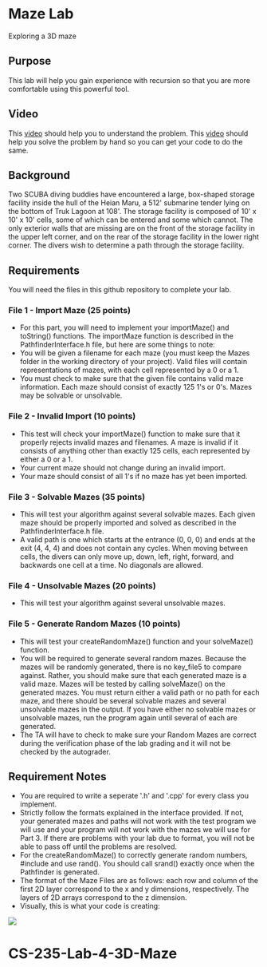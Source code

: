 # Maze Lab
Exploring a 3D maze

## Purpose
This lab will help you gain experience with recursion so that you are more comfortable using this powerful tool.

## Video
This 
[video](https://youtu.be/IzNTe-8Vw14) 
should help you to understand the problem.
This
[video](https://youtu.be/T2o5vfLv9fA) 
should help you solve the problem by hand so you can get your code to do the same.


## Background
Two SCUBA diving buddies have encountered a large, box-shaped storage facility inside the hull of the Heian Maru, a 512' submarine tender lying on the bottom of Truk Lagoon at 108'. The storage facility is composed of 10' x 10' x 10' cells, some of which can be entered and some which cannot. The only exterior walls that are missing are on the front of the storage facility in the upper left corner, and on the rear of the storage facility in the lower right corner. The divers wish to determine a path through the storage facility.

## Requirements
You will need the files in this github repository to complete your lab.

### File 1 - Import Maze (25 points)
* For this part, you will need to implement your importMaze() and toString() functions.  The importMaze function is described in the PathfinderInterface.h file, but here are some things to note:
* You will be given a filename for each maze (you must keep the Mazes folder in the working directory of your project).  Valid files will contain representations of mazes, with each cell represented by a 0 or a 1.
* You must check to make sure that the given file contains valid maze information.  Each maze should consist of exactly 125 1's or 0's.  Mazes may be solvable or unsolvable.

### File 2 - Invalid Import (10 points)
* This test will check your importMaze() function to make sure that it properly rejects invalid mazes and filenames.  A maze is invalid if it consists of anything other than exactly 125 cells, each represented by either a 0 or a 1.
* Your current maze should not change during an invalid import.
* Your maze should consist of all 1's if no maze has yet been imported.

### File 3 - Solvable Mazes (35 points)
* This will test your algorithm against several solvable mazes.  Each given maze should be properly imported and solved as described in the PathfinderInterface.h file.
* A valid path is one which starts at the entrance (0, 0, 0) and ends at the exit (4, 4, 4) and does not contain any cycles. When moving between cells, the divers can only move up, down, left, right, forward, and backwards one cell at a time. No diagonals are allowed.

### File 4 - Unsolvable Mazes (20 points)
* This will test your algorithm against several unsolvable mazes.  

### File 5 - Generate Random Mazes (10 points)
* This will test your createRandomMaze() function and your solveMaze() function.  
* You will be required to generate several random mazes.  Because the mazes will be randomly generated, there is no key_file5 to compare against.  Rather, you should make sure that each generated maze is a valid maze.  Mazes will be tested by calling solveMaze() on the generated mazes.  You must return either a valid path or no path for each maze, and there should be several solvable mazes and several unsolvable mazes in the output.  If you have either no solvable mazes or unsolvable mazes, run the program again until several of each are generated.
* The TA will have to check to make sure your Random Mazes are correct during the verification phase of the lab grading and it will not be checked by the autograder.


## Requirement Notes
* You are required to write a seperate '.h' and '.cpp' for every class you implement.
* Strictly follow the formats explained in the interface provided. If not, your generated mazes and paths will not work with the test program we will use and your program will not work with the mazes we will use for Part 3. If there are problems with your lab due to format, you will not be able to pass off until the problems are resolved.
* For the createRandomMaze() to correctly generate random numbers, #include <cstdlib> and use rand().  You should call srand() exactly once when the Pathfinder is generated.
* The format of the Maze Files are as follows: each row and column of the first 2D layer correspond to the x and y dimensions, respectively. The layers of 2D arrays correspond to the z dimension.
* Visually, this is what your code is creating:
  
![](https://mjcleme.github.io/3DMaze.JPG)

# CS-235-Lab-4-3D-Maze
